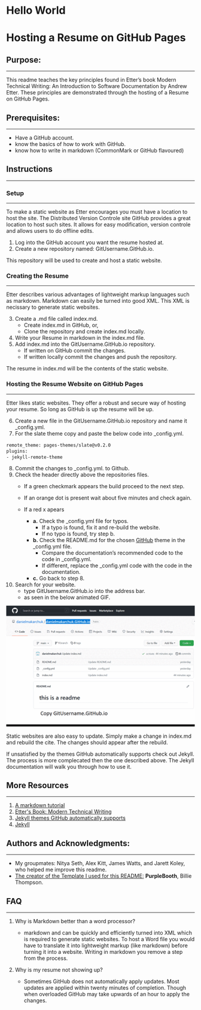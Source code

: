# Hello World

# Hosting a Resume on GitHub Pages 

## Purpose:
---
This readme teaches the key principles found in Etter’s book Modern Technical Writing: An Introduction to Software Documentation by Andrew Etter.  These principles are demonstrated through the hosting of a Resume on GitHub Pages.

## Prerequisites:
---
*	Have a GitHub account.
*	know the basics of how to work with GitHub.
*	know how to write in markdown (CommonMark or GitHub flavoured)


## Instructions
---
### Setup
---

To make a static website as Etter encourages you must have a location to host the site.  The Distributed Version Controle site GitHub provides a great location to host such sites.  It allows for easy modification, version controle and allows users to do offline edits.

1.	Log into the GitHub account you want the resume hosted at.
2.	Create a new repository named: GitUsername.GitHub.io.

This repository will be used to create and host a static website.
### Creating the Resume
---
Etter describes various advantages of lightweight markup languages such as markdown.  Markdown can easily be turned into good XML.  This XML is necissary to generate static websites.  

3. Create a .md file called index.md.
   *  Create index.md in GitHub, or,
   *  Clone the repository and create index.md locally.
4. Write your Resume in markdown in the index.md file.
5. Add index.md into the GitUsername.GitHub.io repository.
   * If written on GitHub commit the changes.
   * If written locally commit the changes and push the repository.

The resume in index.md will be the contents of the static website.

### Hosting the Resume Website on GitHub Pages
---
Etter likes static websites.  They offer a robust and secure way of hosting your resume.  So long as GitHub is up the resume will be up.  

6. Create a new file in the GitUsername.GitHub.io repository and name it _config.yml.
7. For the slate theme copy and paste the below code into _config.yml.

```
remote_theme: pages-themes/slate@v0.2.0
plugins:
- jekyll-remote-theme
```
8. Commit the changes to _config.yml. to Github.
9. Check the header directly above the repositories files.
   *  If a green checkmark appears the build  proceed to the next step.

   *  If an orange dot is present wait about five minutes and check again.
   *  If a red x apears
       * **a.**	Check the _config.yml file for typos.
         * 	If a typo is found, fix it and re-build the website.
         *  If no typo is found, try step b.
       * **b.**	Check the README.md for the chosen [GitHub](https://pages.github.com/themes/) theme in the _config.yml file.
         * 	Compare the documentation’s recommended code to the code in _config.yml.  
         *  If different, replace the _config.yml code with the code in the documentation.
       * **c.**	Go back to step 8.
10. Search for your website.
    *  type GitUsername.GitHub.io into the address bar.
    *  as seen in the below animated GIF.

![a demo for finding your cite](https://github.com/danielmakarchuk/danielmakarchuk.GitHub.io/blob/main/SiteSearch.gif)

Static websites are also easy to update.  Simply make a change in index.md and rebuild the cite.  The changes should appear after the rebuild.

If unsatisfied by the themes GitHub automatically supports check out Jekyll. The process is more complecated then the one described above.  The Jekyll documentation will walk you through how to use it.
## More Resources
---
1. [A markdown tutorial](https://www.markdowntutorial.com/)
2. [Etter's Book: Modern Technical Writing](https://www.amazon.ca/gp/product/B01A2QL9SS/ref=ppx_yo_dt_b_d_asin_title_o00?ie=UTF8&psc=1)
3. [Jekyll themes GitHub automatically supports](https://pages.github.com/themes/)
4. [Jekyll](https://jekyllrb.com/)


## Authors and Acknowledgments:
---
*   My groupmates: Nitya Seth, Alex Kitt, James Watts, and Jarett Koley, who helped me improve this readme.
*   [The creator of the Template I used for this README:](https://github.com/PurpleBooth/a-good-readme-template) **PurpleBooth**, Billie Thompson.

## FAQ
---
1. Why is Markdown better than a word
processor?
   * markdown and can be quickly and efficiently turned into XML which is required to generate static websites.  To host a Word file you would have to translate it into lightweight markup (like markdown) before turning it into a website.  Writing in markdown you remove a step from the process.

2. Why is my resume not showing up?
   * Sometimes GitHub does not automatically apply updates.  Most updates are applied within twenty minutes of completion.  Though when overloaded GitHub may take upwards of an hour to apply the changes.

